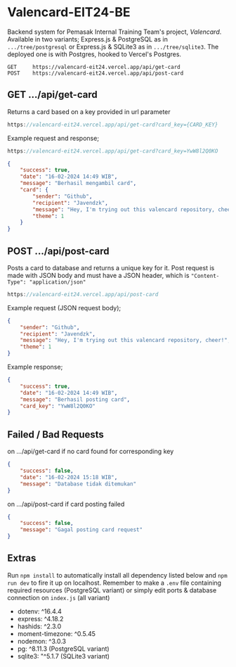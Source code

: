 # Valencard-EIT24-BE
Backend system for Pemasak Internal Training Team's project, *Valencard*. Available in two variants; Express.js & PostgreSQL as in `.../tree/postgresql` or Express.js & SQLite3 as in `.../tree/sqlite3`. The deployed one is with Postgres, hooked to Vercel's Postgres. 

```javascript=
GET     https://valencard-eit24.vercel.app/api/get-card
POST    https://valencard-eit24.vercel.app/api/post-card
```

## GET  .../api/get-card
Returns a card based on a key provided in url parameter 
```javascript
https://valencard-eit24.vercel.app/api/get-card?card_key={CARD_KEY}
```
Example request and response;
```javascript
https://valencard-eit24.vercel.app/api/get-card?card_key=YwW8l2Q0KO
```
```json
{
	"success": true,
	"date": "16-02-2024 14:49 WIB",
	"message": "Berhasil mengambil card",
	"card": {
		"sender": "Github",
		"recipient": "Javendzk",
		"message": "Hey, I'm trying out this valencard repository, cheer!",
		"theme": 1
	}
}
```

## POST  .../api/post-card
Posts a card to database and returns a unique key for it. Post request is made with JSON body and must have a JSON header, which is `"Content-Type": "application/json"`
```javascript
https://valencard-eit24.vercel.app/api/post-card
```
Example request (JSON request body);
```json
{
	"sender": "Github",
	"recipient": "Javendzk",
	"message": "Hey, I'm trying out this valencard repository, cheer!",
	"theme": 1
}
```
Example response;
```json
{
	"success": true,
	"date": "16-02-2024 14:49 WIB",
	"message": "Berhasil posting card",
	"card_key": "YwW8l2Q0KO"
}
```
## Failed / Bad Requests
on …/api/get-card if no card found for corresponding key
```json
{
	"success": false,
	"date": "16-02-2024 15:18 WIB",
	"message": "Database tidak ditemukan"
}
```
on …/api/post-card if card posting failed
```json
{
	"success": false,
	"message": "Gagal posting card request"
}
```

## Extras
Run `npm install` to automatically install all dependency listed below and `npm run dev` to fire it up on localhost. Remember to make a `.env` file containing required resources (PostgreSQL variant) or simply edit ports & database connection on `index.js` (all variant)
- dotenv: ^16.4.4
- express: ^4.18.2
- hashids: ^2.3.0
- moment-timezone: ^0.5.45
- nodemon: ^3.0.3
- pg: ^8.11.3 (PostgreSQL variant)
- sqlite3: "^5.1.7 (SQLite3 variant)
